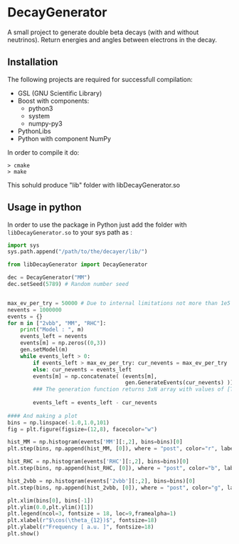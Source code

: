 # DecayGenerator
A small project to generate double beta decays (with and without neutrinos). Return energies and angles between electrons in the decay. 

## Installation 
The following projects are required for successfull compilation:
* GSL (GNU Scientific Library)
* Boost with components:
   * python3
   * system
   * numpy-py3
* PythonLibs 
* Python with component NumPy

In order to compile it do: 
~~~~
> cmake 
> make 
~~~~
This sohuld produce "lib" folder with libDecayGenerator.so

## Usage in python 

In order to use the package in Python just add the folder with `libDecayGenerator.so` to your sys path as : 
```python
import sys
sys.path.append("/path/to/the/decayer/lib/")

from libDecayGenerator import DecayGenerator

dec = DecayGenerator("MM")
dec.setSeed(5789) # Random number seed


max_ev_per_try = 50000 # Due to internal limitations not more than 1e5 events should be generated at once
nevents = 1000000
events = {}
for m in ["2vbb", "MM", "RHC"]:
    print("Model : ", m)
    events_left = nevents
    events[m] = np.zeros((0,3))
    gen.setModel(m)
    while events_left > 0:
        if events_left > max_ev_per_try: cur_nevents = max_ev_per_try
        else: cur_nevents = events_left
        events[m] = np.concatenate( (events[m],  
                                     gen.GenerateEvents(cur_nevents) )) 
        ### The generation function returns 3xN array with values of [T1, T2, costheta]
        
        events_left = events_left - cur_nevents
        
#### And making a plot 
bins = np.linspace(-1.0,1.0,101)
fig = plt.figure(figsize=(12,8), facecolor="w")

hist_MM = np.histogram(events['MM'][:,2], bins=bins)[0]
plt.step(bins, np.append(hist_MM, [0]), where = "post", color="r", label="Mass mixing")

hist_RHC = np.histogram(events['RHC'][:,2], bins=bins)[0]
plt.step(bins, np.append(hist_RHC, [0]), where = "post", color="b", label="RHC")

hist_2vbb = np.histogram(events['2vbb'][:,2], bins=bins)[0]
plt.step(bins, np.append(hist_2vbb, [0]), where = "post", color="g", label="2vbb")

plt.xlim(bins[0], bins[-1])
plt.ylim(0.0,plt.ylim()[1])
plt.legend(ncol=3, fontsize = 18, loc=9,framealpha=1)
plt.xlabel(r"$\cos(\theta_{12})$", fontsize=18)
plt.ylabel(r"Frequency [ a.u. ]", fontsize=18)
plt.show()
```
